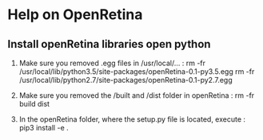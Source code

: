 Help on OpenRetina
==================


Install openRetina libraries open python
----------------------------------------

1. Make sure you removed .egg files in /usr/local/… :
 rm -fr  /usr/local/lib/python3.5/site-packages/openRetina-0.1-py3.5.egg
rm -fr  /usr/local/lib/python2.7/site-packages/openRetina-0.1-py2.7.egg

2. Make sure you removed the /built and /dist folder in openRetina :
rm -fr build dist

3. In the openRetina folder, where the setup.py file is located, execute :
pip3 install -e .
